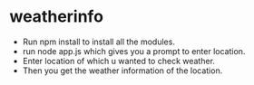 # weatherinfo
* Run npm install to install all the modules.
* run node app.js which gives you a prompt to enter location.
* Enter location of which u wanted to check weather.
* Then you get the weather information of the location. 
